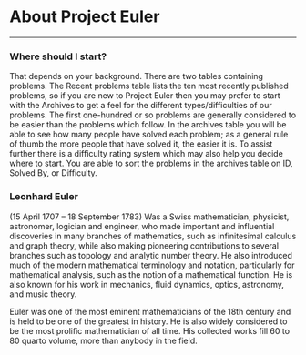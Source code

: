 # About Project Euler
--------------------------------------------------------------------------------
### Where should I start?
That depends on your background. There are two tables containing problems. The Recent problems table lists the ten most recently published problems, so if you are new to Project Euler then you may prefer to start with the Archives to get a feel for the different types/difficulties of our problems. The first one-hundred or so problems are generally considered to be easier than the problems which follow. In the archives table you will be able to see how many people have solved each problem; as a general rule of thumb the more people that have solved it, the easier it is. To assist further there is a difficulty rating system which may also help you decide where to start. You are able to sort the problems in the archives table on ID, Solved By, or Difficulty.

### Leonhard Euler 
(15 April 1707 – 18 September 1783) 
Was a Swiss mathematician, physicist, astronomer, logician and engineer, who made important and influential discoveries in many branches of mathematics, such as infinitesimal calculus and graph theory, while also making pioneering contributions to several branches such as topology and analytic number theory. He also introduced much of the modern mathematical terminology and notation, particularly for mathematical analysis, such as the notion of a mathematical function. He is also known for his work in mechanics, fluid dynamics, optics, astronomy, and music theory.

Euler was one of the most eminent mathematicians of the 18th century and is held to be one of the greatest in history. He is also widely considered to be the most prolific mathematician of all time. His collected works fill 60 to 80 quarto volume, more than anybody in the field. 
